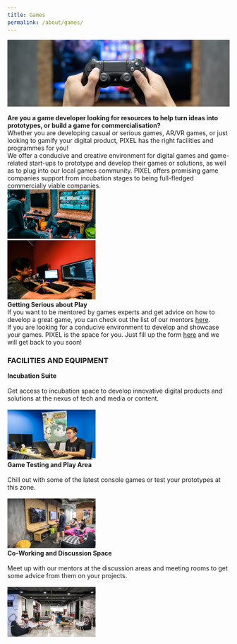 ```yaml
---
title: Games
permalink: /about/games/
---
```


![1](/images/games/Games_WebBanner_1440x432.jpg)

<div class="row">
  <div class="column4">
    <b>Are you a game developer looking for resources to help turn ideas into prototypes, or build a game for commercialisation?</b><br><div class="spacer"> </div>
Whether you are developing casual or serious games, AR/VR games, or just looking to gamify your digital product, PIXEL has the right facilities and programmes for you! 
<br>
We offer a conducive and creative environment for digital games and game-related start-ups to prototype and develop their games or solutions, as well as to plug into our local games community. PIXEL offers promising game companies support from incubation stages to being full-fledged commercially viable companies.
  </div>
  <div class="column5">
    <img src="/images/games/Games-UX_Img1_630-x-355.png" width="200">
  </div>
       </div>
<div class="row"><div class="spacer"> </div></div>       
<div class="row">
  <div class="column4">
    <img src="/images/games/Games_Img 2.jpg" width="200">
  </div>
  <div class="column5">
    <b>Getting Serious about Play</b><br>
    <div class="spacer"> </div>
    If you want to be mentored by games experts and get advice on how to develop a great game, you can check out the list of our mentors <a href="/community/mentorship-programme/">here</a>.
<br>
If you are looking for a conducive environment to develop and showcase your games. PIXEL is the space for you. Just fill up the form <a href="https://forms.cwp.gov.sg/venuerequest/FormNFJO7" target="_blank">here</a> and we will get back to you soon!
  </div></div>
<h3>FACILITIES AND EQUIPMENT</h3>

<div class="row">
  <div class="column">
    <div class="header"><b>Incubation Suite</b></div><br>
    <div class="spacer"> </div>
    <div class="para">Get access to incubation space to develop innovative digital products and solutions at the nexus of tech and media or content.</div><br>
         <img src="/images/facilities/facilities-and-equipment/IMG_8040-suite.jpg" width="200">
  </div>
  <div class="column">
    <div class="header"><b>Game Testing and Play Area</b></div><br>
    <div class="spacer"> </div>
    <div class="para">Chill out with some of the latest console games or test your prototypes at this zone.</div><br><img src="/images/facilities/facilities-and-equipment/IMG_8057-Playtest-area.jpg" width="200">
  </div>
  <div class="column">
    <div class="header"><b>Co-Working and Discussion Space</b></div><br>
    <div class="spacer"> </div>
    <div class="para">Meet up with our mentors at the discussion areas and meeting rooms to get some advice from them on your projects.</div><br><img src="/images/facilities/facilities-and-equipment/IMG_8129-discussion-hotdesk (1).jpg" width="200">
    </div>
       </div>
